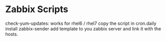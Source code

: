 Zabbix Scripts
==============

check-yum-updates: works for rhel6 / rhel7
copy the script in cron.daily
install zabbix-sender
add template to you zabbix server and link it with the hosts.

